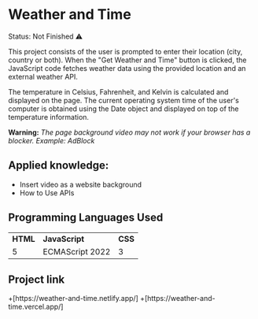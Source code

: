 # 
<h1>Weather and Time</h1>

Status: Not Finished ⚠️

This project consists of the user is prompted to enter their location (city, country or both).
When the "Get Weather and Time" button is clicked, the JavaScript code fetches weather data using the provided location and an external weather API. 

The temperature in Celsius, Fahrenheit, and Kelvin is calculated and displayed on the page.
The current operating system time of the user's computer is obtained using the Date object and displayed on top of the temperature information.

**Warning:** *The page background video may not work if your browser has a blocker. Example: AdBlock*


<h2>Applied knowledge:</h2>

+ Insert video as a website background
+ How to Use APIs


<h2>Programming Languages Used</h2>
<table>
<tr>
<td><strong>HTML</strong></td>
<td><strong>JavaScript</strong></td>
<td><strong>CSS</strong></td>
</tr>
<tr>
<td>5</td>
<td>ECMAScript 2022</td>
<td>3</td>
</tr>
</table>

<h2>Project link</h2>
+[https://weather-and-time.netlify.app/]
+[https://weather-and-time.vercel.app/]
